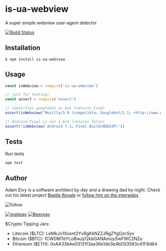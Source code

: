 # is-ua-webview

  A super simple webview user-agent detector

  [![Build Status](https://travis-ci.org/atomantic/is-ua-webview.png)](https://travis-ci.org/atomantic/is-ua-webview)

## Installation

    $ npm install is-ua-webview

## Usage

```js
const isWebview = require('is-ua-webview')

// just for testing:
const assert = require('assert')

// identifies googlebot as bot (returns true)
assert(isWebview('Mozilla/5.0 (compatible; Googlebot/2.1; +http://www.google.com/bot.html)'))

// Android Pixel is not a bot (returns false)
assert(!isWebview('Android 7.1; Pixel Build/NDE63P)'))
```

## Tests

Run tests
```bash
npm test
```


## Author

Adam Eivy is a software architect by day and a drawing dad by night. Check out his latest project [Beetle Royale](http://beetleroyale.etsy.com) or [follow him on the interwebs](http://adameivy.com)

![follow](https://img.shields.io/twitter/follow/antic.svg?style=social&label=Follow)

[![gratipay](https://img.shields.io/gratipay/antic.svg?style=flat)](https://gratipay.com/antic)
[![Beerpay](https://beerpay.io/atomantic/antic/badge.svg?style=flat-square)](https://beerpay.io/atomantic/antic)

$Crypto Tipping Jars:

- Litecoin ($LTC): LeMkJv1Xoxnt2YvRgKkNZZJRgZYgGzcSyv
- Bitcoin ($BTC): 1CWDM7dYLoBwJyf2kbGANAmuySwFWC2NZu
- Ethereum ($ETH): 0xAA33bAe03131f3aa36e1de3e4bD53583c41F8d64
